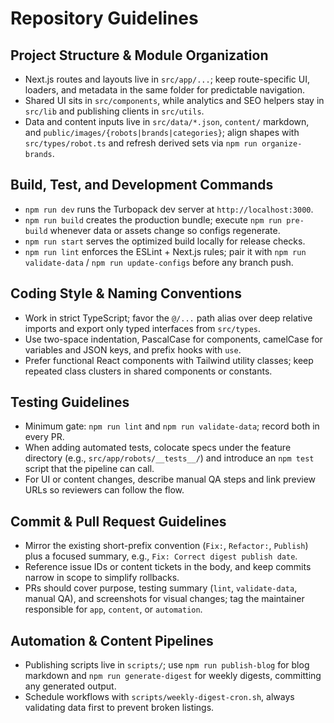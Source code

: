 # Repository Guidelines

## Project Structure & Module Organization
- Next.js routes and layouts live in `src/app/...`; keep route-specific UI, loaders, and metadata in the same folder for predictable navigation.
- Shared UI sits in `src/components`, while analytics and SEO helpers stay in `src/lib` and publishing clients in `src/utils`.
- Data and content inputs live in `src/data/*.json`, `content/` markdown, and `public/images/{robots|brands|categories}`; align shapes with `src/types/robot.ts` and refresh derived sets via `npm run organize-brands`.

## Build, Test, and Development Commands
- `npm run dev` runs the Turbopack dev server at `http://localhost:3000`.
- `npm run build` creates the production bundle; execute `npm run pre-build` whenever data or assets change so configs regenerate.
- `npm run start` serves the optimized build locally for release checks.
- `npm run lint` enforces the ESLint + Next.js rules; pair it with `npm run validate-data` / `npm run update-configs` before any branch push.

## Coding Style & Naming Conventions
- Work in strict TypeScript; favor the `@/...` path alias over deep relative imports and export only typed interfaces from `src/types`.
- Use two-space indentation, PascalCase for components, camelCase for variables and JSON keys, and prefix hooks with `use`.
- Prefer functional React components with Tailwind utility classes; keep repeated class clusters in shared components or constants.

## Testing Guidelines
- Minimum gate: `npm run lint` and `npm run validate-data`; record both in every PR.
- When adding automated tests, colocate specs under the feature directory (e.g., `src/app/robots/__tests__/`) and introduce an `npm test` script that the pipeline can call.
- For UI or content changes, describe manual QA steps and link preview URLs so reviewers can follow the flow.

## Commit & Pull Request Guidelines
- Mirror the existing short-prefix convention (`Fix:`, `Refactor:`, `Publish`) plus a focused summary, e.g., `Fix: Correct digest publish date`.
- Reference issue IDs or content tickets in the body, and keep commits narrow in scope to simplify rollbacks.
- PRs should cover purpose, testing summary (`lint`, `validate-data`, manual QA), and screenshots for visual changes; tag the maintainer responsible for `app`, `content`, or `automation`.

## Automation & Content Pipelines
- Publishing scripts live in `scripts/`; use `npm run publish-blog` for blog markdown and `npm run generate-digest` for weekly digests, committing any generated output.
- Schedule workflows with `scripts/weekly-digest-cron.sh`, always validating data first to prevent broken listings.
